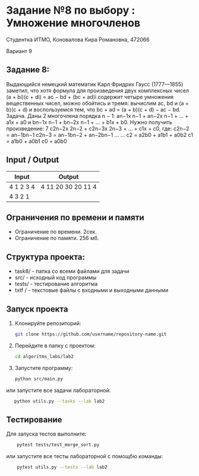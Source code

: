 # Задание №8 по выбору :  Умножение многочленов
Cтудентка ИТМО, Коновалова Кира Романовна, 472066

Вариант 9

## Задание 8:
Выдающийся немецкий математик Карл Фридрих Гаусс (1777––1855) заметил,
что хотя формула для произведения двух комплексных чисел (a + bi)(c + di) =
ac − bd + (bc + ad)i содержит четыре умножения вещественных чисел, можно
обойтись и тремя: вычислим ac, bd и (a + b)(c + d) и воспользуемся тем, что
bc + ad = (a + b)(c + d) − ac − bd.
Задача. Даны 2 многочлена порядка n − 1: an−1x
n−1 + an−2x
n−1 + ... +
a1x + a0 и bn−1x
n−1 + bn−2x
n−1 + ... + b1x + b0. Нужно получить произведение:
7
c2n−2x
2n−2 + c2n−3x
2n−3 + ... + c1x + c0, где:
c2n−2 = an−1bn−1
c2n−3 = an−1bn−2 + an−2bn−1
... ...
c2 = a2b0 + a1b1 + a0b2
c1 = a1b0 + a0b1
c0 = a0b0



## Input / Output

| Input    | Output |
|----------|----------|
| 4 1 2 3 4      | 4 11 20 30 20 11 4 |
| 4 3 2 1  |   |



## Ограничения по времени и памяти

- Ограничение по времени. 2сек.
- Ограничение по памяти. 256 мб.

## Структура проекта:

* task8/ - папка со всеми файлами для задачи
* src/ - исходный код программы
* tests/ - тестирование алгоритма
* txtf / - текстовые файлы с входными и выходными данными

## Запуск проекта
1. Клонируйте репозиторий:
   ```bash
   git clone https://github.com/username/repository-name.git
   ```
2. Перейдите в папку с проектом:
   ```bash
   cd algoritms_labs/lab2
   ```
3. Запустите программу:
   ```bash
   python src/main.py
   ```

или запустите все задачи лабораторной:
```bash
   python utils.py --tasks --lab lab2
   ```

## Тестирование
Для запуска тестов выполните:
```bash
    pytest tests/test_merge_sort.py
```

или запустите все тесты лабораторной с помощбю команды:
```bash
    pytest utils.py --tests --lab lab2
```
